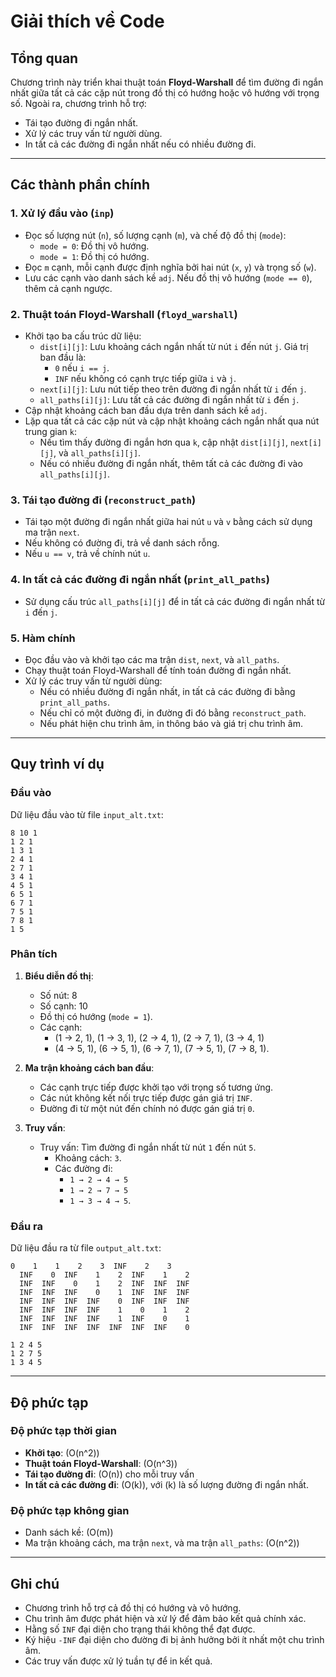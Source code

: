 # Giải thích về Code

## Tổng quan
Chương trình này triển khai thuật toán **Floyd-Warshall** để tìm đường đi ngắn nhất giữa tất cả các cặp nút trong đồ thị có hướng hoặc vô hướng với trọng số. Ngoài ra, chương trình hỗ trợ:
- Tái tạo đường đi ngắn nhất.
- Xử lý các truy vấn từ người dùng.
- In tất cả các đường đi ngắn nhất nếu có nhiều đường đi.

---

## Các thành phần chính

### 1. **Xử lý đầu vào (`inp`)**
- Đọc số lượng nút (`n`), số lượng cạnh (`m`), và chế độ đồ thị (`mode`):
  - `mode = 0`: Đồ thị vô hướng.
  - `mode = 1`: Đồ thị có hướng.
- Đọc `m` cạnh, mỗi cạnh được định nghĩa bởi hai nút (`x`, `y`) và trọng số (`w`).
- Lưu các cạnh vào danh sách kề `adj`. Nếu đồ thị vô hướng (`mode == 0`), thêm cả cạnh ngược.

### 2. **Thuật toán Floyd-Warshall (`floyd_warshall`)**
- Khởi tạo ba cấu trúc dữ liệu:
  - `dist[i][j]`: Lưu khoảng cách ngắn nhất từ nút `i` đến nút `j`. Giá trị ban đầu là:
    - `0` nếu `i == j`.
    - `INF` nếu không có cạnh trực tiếp giữa `i` và `j`.
  - `next[i][j]`: Lưu nút tiếp theo trên đường đi ngắn nhất từ `i` đến `j`.
  - `all_paths[i][j]`: Lưu tất cả các đường đi ngắn nhất từ `i` đến `j`.
- Cập nhật khoảng cách ban đầu dựa trên danh sách kề `adj`.
- Lặp qua tất cả các cặp nút và cập nhật khoảng cách ngắn nhất qua nút trung gian `k`:
  - Nếu tìm thấy đường đi ngắn hơn qua `k`, cập nhật `dist[i][j]`, `next[i][j]`, và `all_paths[i][j]`.
  - Nếu có nhiều đường đi ngắn nhất, thêm tất cả các đường đi vào `all_paths[i][j]`.

### 3. **Tái tạo đường đi (`reconstruct_path`)**
- Tái tạo một đường đi ngắn nhất giữa hai nút `u` và `v` bằng cách sử dụng ma trận `next`.
- Nếu không có đường đi, trả về danh sách rỗng.
- Nếu `u == v`, trả về chính nút `u`.

### 4. **In tất cả các đường đi ngắn nhất (`print_all_paths`)**
- Sử dụng cấu trúc `all_paths[i][j]` để in tất cả các đường đi ngắn nhất từ `i` đến `j`.

### 5. **Hàm chính**
- Đọc đầu vào và khởi tạo các ma trận `dist`, `next`, và `all_paths`.
- Chạy thuật toán Floyd-Warshall để tính toán đường đi ngắn nhất.
- Xử lý các truy vấn từ người dùng:
  - Nếu có nhiều đường đi ngắn nhất, in tất cả các đường đi bằng `print_all_paths`.
  - Nếu chỉ có một đường đi, in đường đi đó bằng `reconstruct_path`.
  - Nếu phát hiện chu trình âm, in thông báo và giá trị chu trình âm.

---

## Quy trình ví dụ

### Đầu vào
Dữ liệu đầu vào từ file `input_alt.txt`:
```
8 10 1
1 2 1
1 3 1
2 4 1
2 7 1
3 4 1
4 5 1
6 5 1
6 7 1
7 5 1
7 8 1
1 5
```

### Phân tích
1. **Biểu diễn đồ thị**:
   - Số nút: 8
   - Số cạnh: 10
   - Đồ thị có hướng (`mode = 1`).
   - Các cạnh:
     - (1 → 2, 1), (1 → 3, 1), (2 → 4, 1), (2 → 7, 1), (3 → 4, 1)
     - (4 → 5, 1), (6 → 5, 1), (6 → 7, 1), (7 → 5, 1), (7 → 8, 1).

2. **Ma trận khoảng cách ban đầu**:
   - Các cạnh trực tiếp được khởi tạo với trọng số tương ứng.
   - Các nút không kết nối trực tiếp được gán giá trị `INF`.
   - Đường đi từ một nút đến chính nó được gán giá trị `0`.

3. **Truy vấn**:
   - Truy vấn: Tìm đường đi ngắn nhất từ nút `1` đến nút `5`.
     - Khoảng cách: `3`.
     - Các đường đi:
       - `1 → 2 → 4 → 5`
       - `1 → 2 → 7 → 5`
       - `1 → 3 → 4 → 5`.

### Đầu ra
Dữ liệu đầu ra từ file `output_alt.txt`:
```
0    1    1    2    3  INF    2    3
  INF    0  INF    1    2  INF    1    2
  INF  INF    0    1    2  INF  INF  INF
  INF  INF  INF    0    1  INF  INF  INF
  INF  INF  INF  INF    0  INF  INF  INF
  INF  INF  INF  INF    1    0    1    2
  INF  INF  INF  INF    1  INF    0    1
  INF  INF  INF  INF  INF  INF  INF    0

1 2 4 5 
1 2 7 5 
1 3 4 5
```

---

## Độ phức tạp

### Độ phức tạp thời gian
- **Khởi tạo**: \(O(n^2)\)
- **Thuật toán Floyd-Warshall**: \(O(n^3)\)
- **Tái tạo đường đi**: \(O(n)\) cho mỗi truy vấn
- **In tất cả các đường đi**: \(O(k)\), với \(k\) là số lượng đường đi ngắn nhất.

### Độ phức tạp không gian
- Danh sách kề: \(O(m)\)
- Ma trận khoảng cách, ma trận `next`, và ma trận `all_paths`: \(O(n^2)\)

---

## Ghi chú
- Chương trình hỗ trợ cả đồ thị có hướng và vô hướng.
- Chu trình âm được phát hiện và xử lý để đảm bảo kết quả chính xác.
- Hằng số `INF` đại diện cho trạng thái không thể đạt được.
- Ký hiệu `-INF` đại diện cho đường đi bị ảnh hưởng bởi ít nhất một chu trình âm.
- Các truy vấn được xử lý tuần tự để in kết quả.
